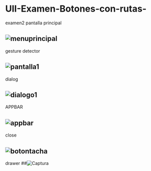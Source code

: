 # UII-Examen-Botones-con-rutas-
examen2
pantalla principal
## ![menuprincipal](https://github.com/user-attachments/assets/81912a14-0f06-4bb4-932b-3baa6c573301)

gesture detector
## ![pantalla1](https://github.com/user-attachments/assets/ba5a21a1-91ec-4067-9a0e-8fb9e429514e)

dialog
## ![dialogo1](https://github.com/user-attachments/assets/f14b48ab-fd93-4df4-ae22-c5dfb3af0b4b)

APPBAR
## ![appbar](https://github.com/user-attachments/assets/dfc27a97-1ffe-4ec3-b3d5-4029ef943018)

close 
## ![botontacha](https://github.com/user-attachments/assets/fc292343-dfa0-429a-833c-0fba2eeb3750)

 drawer 
##![Captura](https://github.com/user-attachments/assets/f745cd0a-d13c-4b75-aec3-eff33462052e)




